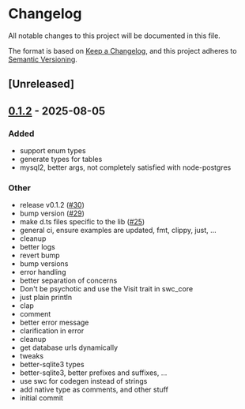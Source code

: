 # Changelog

All notable changes to this project will be documented in this file.

The format is based on [Keep a Changelog](https://keepachangelog.com/en/1.0.0/),
and this project adheres to [Semantic Versioning](https://semver.org/spec/v2.0.0.html).

## [Unreleased]

## [0.1.2](https://github.com/SorenHolstHansen/squeeel/releases/tag/v0.1.2) - 2025-08-05

### Added

- support enum types
- generate types for tables
- mysql2, better args, not completely satisfied with node-postgres

### Other

- release v0.1.2 ([#30](https://github.com/SorenHolstHansen/squeeel/pull/30))
- bump version ([#29](https://github.com/SorenHolstHansen/squeeel/pull/29))
- make d.ts files specific to the lib ([#25](https://github.com/SorenHolstHansen/squeeel/pull/25))
- general ci, ensure examples are updated, fmt, clippy, just, ...
- cleanup
- better logs
- revert bump
- bump versions
- error handling
- better separation of concerns
- Don't be psychotic and use the Visit trait in swc_core
- just plain println
- clap
- comment
- better error message
- clarification in error
- cleanup
- get database urls dynamically
- tweaks
- better-sqlite3 types
- better-sqlite3, better prefixes and suffixes, ...
- use swc for codegen instead of strings
- add native type as comments, and other stuff
- initial commit
